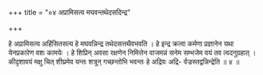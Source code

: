 +++
title = "०४ अप्रामिसत्य मघवन्तथेदसदिन्द्र"

+++

हे अप्रामिसत्य अहिंसितसत्य हे मघवन्निन्द्र तथेदसत्तथैवभवति । हे इन्द्र क्रत्वा कर्मणा प्रज्ञानेन यथा येनप्रकारेण वशः कामयेः । हे शिप्रिन् अवसा रक्षणेन निमित्तेन वाजमन्नं सनेम सम्भजेम वयं तव त्वदनुग्रहात् । कीदृशावयं मक्षु चित् शीघ्रमेव यन्तः शत्रून् गच्छन्तोभि भवन्तः हे अद्रिवः अद्रि- र्वज्रस्तद्वन्निन्द्रेति ॥ ४ ॥